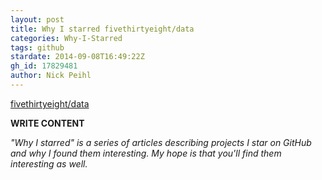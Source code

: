 ```yaml
---
layout: post
title: Why I starred fivethirtyeight/data
categories: Why-I-Starred
tags: github
stardate: 2014-09-08T16:49:22Z
gh_id: 17829481
author: Nick Peihl
---
```


[fivethirtyeight/data](star.repo.html_url)

**WRITE CONTENT**

*"Why I starred" is a series of articles describing projects I star on GitHub and why I found them interesting. My hope is that you'll find them interesting as well.*

